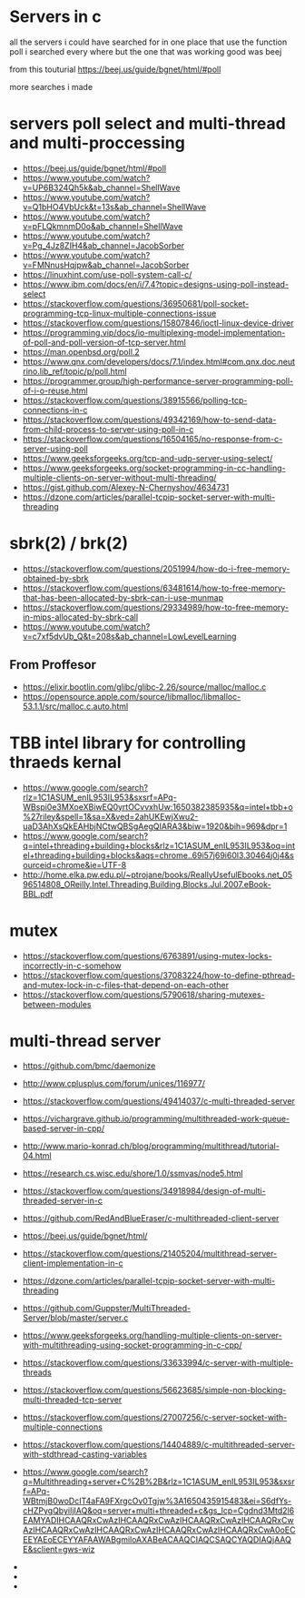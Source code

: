 # Servers in c 

all the servers i could have searched for in one place 
that use the function poll 
i searched every where 
but the one that was working good was beej 

from this touturial https://beej.us/guide/bgnet/html/#poll


more searches i made

# servers poll select and multi-thread and multi-proccessing

* https://beej.us/guide/bgnet/html/#poll
* https://www.youtube.com/watch?v=UP6B324Qh5k&ab_channel=ShellWave
* https://www.youtube.com/watch?v=Q1bHO4VbUck&t=13s&ab_channel=ShellWave
* https://www.youtube.com/watch?v=pFLQkmnmD0o&ab_channel=ShellWave
* https://www.youtube.com/watch?v=Pg_4Jz8ZIH4&ab_channel=JacobSorber
* https://www.youtube.com/watch?v=FMNnusHqjpw&ab_channel=JacobSorber
* https://linuxhint.com/use-poll-system-call-c/
* https://www.ibm.com/docs/en/i/7.4?topic=designs-using-poll-instead-select
* https://stackoverflow.com/questions/36950681/poll-socket-programming-tcp-linux-multiple-connections-issue
* https://stackoverflow.com/questions/15807846/ioctl-linux-device-driver
* https://programming.vip/docs/io-multiplexing-model-implementation-of-poll-and-poll-version-of-tcp-server.html
* https://man.openbsd.org/poll.2
* https://www.qnx.com/developers/docs/7.1/index.html#com.qnx.doc.neutrino.lib_ref/topic/p/poll.html
* https://programmer.group/high-performance-server-programming-poll-of-i-o-reuse.html
* https://stackoverflow.com/questions/38915566/polling-tcp-connections-in-c
* https://stackoverflow.com/questions/49342169/how-to-send-data-from-child-process-to-server-using-poll-in-c
* https://stackoverflow.com/questions/16504165/no-response-from-c-server-using-poll
* https://www.geeksforgeeks.org/tcp-and-udp-server-using-select/
* https://www.geeksforgeeks.org/socket-programming-in-cc-handling-multiple-clients-on-server-without-multi-threading/
* https://gist.github.com/Alexey-N-Chernyshov/4634731
* https://dzone.com/articles/parallel-tcpip-socket-server-with-multi-threading


# sbrk(2) / brk(2)

* https://stackoverflow.com/questions/2051994/how-do-i-free-memory-obtained-by-sbrk
* https://stackoverflow.com/questions/63481614/how-to-free-memory-that-has-been-allocated-by-sbrk-can-i-use-munmap
* https://stackoverflow.com/questions/29334989/how-to-free-memory-in-mips-allocated-by-sbrk-call
* https://www.youtube.com/watch?v=c7xf5dvUb_Q&t=208s&ab_channel=LowLevelLearning

## From Proffesor 

* https://elixir.bootlin.com/glibc/glibc-2.26/source/malloc/malloc.c
* https://opensource.apple.com/source/libmalloc/libmalloc-53.1.1/src/malloc.c.auto.html

# TBB intel library for controlling thraeds kernal

* https://www.google.com/search?rlz=1C1ASUM_enIL953IL953&sxsrf=APq-WBspi0e3MXoeXBiwEQ0yrtOCvvxhUw:1650382385935&q=intel+tbb+o%27riley&spell=1&sa=X&ved=2ahUKEwjXwu2-uaD3AhXsQkEAHbjNCtwQBSgAegQIARA3&biw=1920&bih=969&dpr=1
* https://www.google.com/search?q=intel+threading+building+blocks&rlz=1C1ASUM_enIL953IL953&oq=intel+threading+building+blocks&aqs=chrome..69i57j69i60l3.30464j0j4&sourceid=chrome&ie=UTF-8
* http://home.elka.pw.edu.pl/~ptrojane/books/ReallyUsefulEbooks.net_0596514808_OReilly.Intel.Threading.Building.Blocks.Jul.2007.eBook-BBL.pdf

# mutex 

* https://stackoverflow.com/questions/6763891/using-mutex-locks-incorrectly-in-c-somehow
* https://stackoverflow.com/questions/37083224/how-to-define-pthread-and-mutex-lock-in-c-files-that-depend-on-each-other
* https://stackoverflow.com/questions/5790618/sharing-mutexes-between-modules

# multi-thread server

* https://github.com/bmc/daemonize
* http://www.cplusplus.com/forum/unices/116977/
* https://stackoverflow.com/questions/49414037/c-multi-threaded-server
* https://vichargrave.github.io/programming/multithreaded-work-queue-based-server-in-cpp/
* http://www.mario-konrad.ch/blog/programming/multithread/tutorial-04.html
* https://research.cs.wisc.edu/shore/1.0/ssmvas/node5.html
* https://stackoverflow.com/questions/34918984/design-of-multi-threaded-server-in-c
* https://github.com/RedAndBlueEraser/c-multithreaded-client-server
* https://beej.us/guide/bgnet/html/
* https://stackoverflow.com/questions/21405204/multithread-server-client-implementation-in-c
* https://dzone.com/articles/parallel-tcpip-socket-server-with-multi-threading
* https://github.com/Guppster/MultiThreaded-Server/blob/master/server.c
* https://www.geeksforgeeks.org/handling-multiple-clients-on-server-with-multithreading-using-socket-programming-in-c-cpp/
* https://stackoverflow.com/questions/33633994/c-server-with-multiple-threads
* https://stackoverflow.com/questions/56623685/simple-non-blocking-multi-threaded-tcp-server
* https://stackoverflow.com/questions/27007256/c-server-socket-with-multiple-connections
* https://stackoverflow.com/questions/14404889/c-multithreaded-server-with-stdthread-casting-variables
* https://www.google.com/search?q=Multithreading+server+C%2B%2B&rlz=1C1ASUM_enIL953IL953&sxsrf=APq-WBtmjB0woDcIT4aFA9FXrgcOv0Tgjw%3A1650435915483&ei=S6dfYs-cHZPygQbyiIjIAQ&oq=server+multi+threaded+c&gs_lcp=Cgdnd3Mtd2l6EAMYADIHCAAQRxCwAzIHCAAQRxCwAzIHCAAQRxCwAzIHCAAQRxCwAzIHCAAQRxCwAzIHCAAQRxCwAzIHCAAQRxCwAzIHCAAQRxCwA0oECEEYAEoECEYYAFAAWABgmiloAXABeACAAQCIAQCSAQCYAQDIAQjAAQE&sclient=gws-wiz
* 











* 
* 


